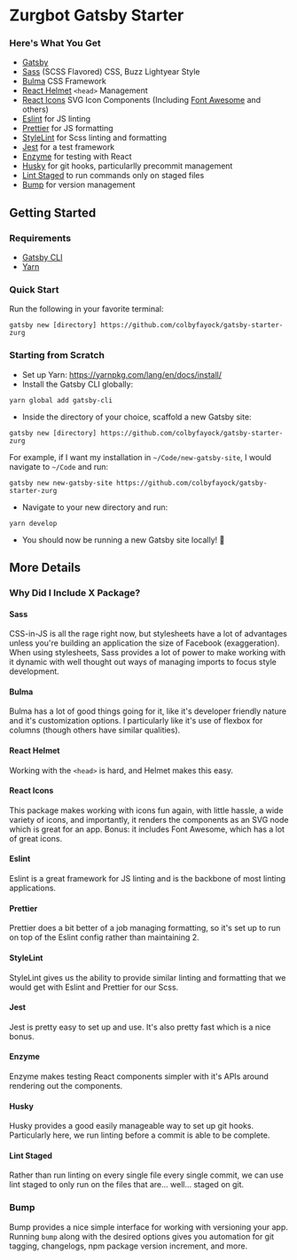 # Zurgbot Gatsby Starter

### Here's What You Get
* [Gatsby](https://www.gatsbyjs.org/)
* [Sass](https://sass-lang.com/) (SCSS Flavored) CSS, Buzz Lightyear Style
* [Bulma](https://bulma.io) CSS Framework
* [React Helmet](https://github.com/nfl/react-helmet) `<head>` Management
* [React Icons](https://react-icons.github.io/react-icons/) SVG Icon Components (Including [Font Awesome](https://fontawesome.com) and others)
* [Eslint](https://eslint.org/) for JS linting
* [Prettier](https://prettier.io/) for JS formatting
* [StyleLint](https://stylelint.io) for Scss linting and formatting
* [Jest](https://jestjs.io) for a test framework
* [Enzyme](https://airbnb.io/enzyme/) for testing with React
* [Husky](https://github.com/typicode/husky) for git hooks, particularlly precommit management
* [Lint Staged](https://github.com/okonet/lint-staged) to run commands only on staged files
* [Bump](https://github.com/fabiospampinato/bump) for version management

## Getting Started

### Requirements
* [Gatsby CLI](https://www.npmjs.com/package/gatsby-cli)
* [Yarn](https://yarnpkg.com/en/)

### Quick Start
Run the following in your favorite terminal:
```
gatsby new [directory] https://github.com/colbyfayock/gatsby-starter-zurg
```

### Starting from Scratch
* Set up Yarn: https://yarnpkg.com/lang/en/docs/install/
* Install the Gatsby CLI globally:
```
yarn global add gatsby-cli
```
* Inside the directory of your choice, scaffold a new Gatsby site:
```
gatsby new [directory] https://github.com/colbyfayock/gatsby-starter-zurg
```
For example, if I want my installation in `~/Code/new-gatsby-site`, I would navigate to `~/Code` and run:
```
gatsby new new-gatsby-site https://github.com/colbyfayock/gatsby-starter-zurg
```
* Navigate to your new directory and run:
```
yarn develop
```
* You should now be running a new Gatsby site locally! 🎉

## More Details

### Why Did I Include X Package?

#### Sass
CSS-in-JS is all the rage right now, but stylesheets have a lot of advantages unless you're building an application the size of Facebook (exaggeration). When using stylesheets, Sass provides a lot of power to make working with it dynamic with well thought out ways of managing imports to focus style development.

#### Bulma
Bulma has a lot of good things going for it, like it's developer friendly nature and it's customization options. I particularly like it's use of flexbox for columns (though others have similar qualities).

#### React Helmet
Working with the `<head>` is hard, and Helmet makes this easy.

#### React Icons
This package makes working with icons fun again, with little hassle, a wide variety of icons, and importantly, it renders the components as an SVG node which is great for an app. Bonus: it includes Font Awesome, which has a lot of great icons.

#### Eslint
Eslint is a great framework for JS linting and is the backbone of most linting applications.

#### Prettier
Prettier does a bit better of a job managing formatting, so it's set up to run on top of the Eslint config rather than maintaining 2.

#### StyleLint
StyleLint gives us the ability to provide similar linting and formatting that we would get with Eslint and Prettier for our Scss.

#### Jest
Jest is pretty easy to set up and use. It's also pretty fast which is a nice bonus.

#### Enzyme
Enzyme makes testing React components simpler with it's APIs around rendering out the components.

#### Husky
Husky provides a good easily manageable way to set up git hooks. Particularly here, we run linting before a commit is able to be complete.

#### Lint Staged
Rather than run linting on every single file every single commit, we can use lint staged to only run on the files that are... well... staged on git.

### Bump
Bump provides a nice simple interface for working with versioning your app. Running `bump` along with the desired options gives you automation for git tagging, changelogs, npm package version increment, and more.
